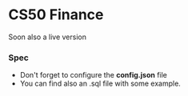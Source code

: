 # CS50 Finance

Soon also a live version

### Spec

 * Don't forget to configure the **config.json** file
 * You can find also an .sql file with some example.


